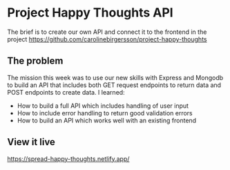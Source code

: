 # Project Happy Thoughts API
The brief is to create our own API and connect it to the frontend in the project https://github.com/carolinebirgersson/project-happy-thoughts

## The problem

The mission this week was to use our new skills with Express and Mongodb to build an API that includes both GET request endpoints to return data and POST endpoints to create data. 
I learned:
- How to build a full API which includes handling of user input
- How to include error handling to return good validation errors
- How to build an API which works well with an existing frontend

## View it live
https://spread-happy-thoughts.netlify.app/
